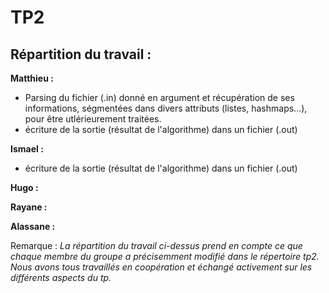 # TP2

## Répartition du travail :

**Matthieu :** 

* Parsing du fichier (.in) donné en argument et récupération de ses informations, ségmentées dans divers attributs (listes, hashmaps...), pour être utlérieurement traitées.
* écriture de la sortie (résultat de l'algorithme) dans un fichier (.out)

**Ismael :**

* écriture de la sortie (résultat de l'algorithme) dans un fichier (.out)

**Hugo :**

**Rayane :**

**Alassane :**

Remarque : *La répartition du travail ci-dessus prend en compte ce que chaque membre du groupe a précisemment modifié dans le répertoire tp2. Nous avons tous travaillés en coopération et échangé activement sur les différents aspects du tp.*
